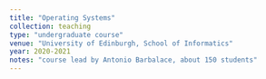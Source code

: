 ```yaml
---
title: "Operating Systems"
collection: teaching
type: "undergraduate course"
venue: "University of Edinburgh, School of Informatics"
year: 2020-2021
notes: "course lead by Antonio Barbalace, about 150 students"
---
```

